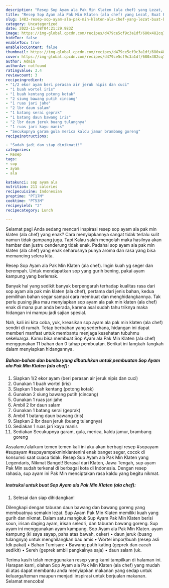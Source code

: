 ```yaml
---
description: "Resep Sop Ayam ala Pak Min Klaten (ala chef) yang Lezat, Buat Buka Puasa Enak Banget"
title: "Resep Sop Ayam ala Pak Min Klaten (ala chef) yang Lezat, Buat Buka Puasa Enak Banget"
slug: 1483-resep-sop-ayam-ala-pak-min-klaten-ala-chef-yang-lezat-buat-buka-puasa-enak-banget
category: Uncategorized
date: 2022-11-08T04:21:29.983Z
image: https://img-global.cpcdn.com/recipes/d479ce5cf9c3a1df/680x482cq70/sop-ayam-ala-pak-min-klaten-ala-chef-foto-resep-utama.jpg
hideToc: false
enableToc: true
enableTocContent: false
thumbnail: https://img-global.cpcdn.com/recipes/d479ce5cf9c3a1df/680x482cq70/sop-ayam-ala-pak-min-klaten-ala-chef-foto-resep-utama.jpg
cover: https://img-global.cpcdn.com/recipes/d479ce5cf9c3a1df/680x482cq70/sop-ayam-ala-pak-min-klaten-ala-chef-foto-resep-utama.jpg
author: Admin
authorAv: notfound
ratingvalue: 3.4
reviewcount: 3
recipeingredient:
- "1/2 ekor ayam beri perasan air jeruk nipis dan cuci"
- "1 buah wortel iris"
- "1 buah kentang potong kotak"
- "2 siung bawang putih cincang"
- "1 ruas jari jahe"
- "2 lbr daun salam"
- "1 batang serai geprak"
- "1 batang daun bawang iris"
- "2 lbr daun jeruk buang tulangnya"
- "1 ruas jari kayu manis"
- "Secukupnya garam gula merica kaldu jamur brambang goreng"
recipeinstructions:

- "Sudah jadi dan siap dinikmati!"
categories:
- Resep
tags:
- sop
- ayam
- ala

katakunci: sop ayam ala 
nutrition: 211 calories
recipecuisine: Indonesian
preptime: "PT17M"
cooktime: "PT53M"
recipeyield: "2"
recipecategory: Lunch

---
```



Selamat pagi Anda sedang mencari inspirasi resep sop ayam ala pak min klaten (ala chef) yang enak? Cara menyiapkannya sangat tidak terlalu sulit namun tidak gampang juga. Tapi Kalau salah mengolah maka hasilnya akan hambar dan justru cenderung tidak enak. Padahal sop ayam ala pak min klaten (ala chef) yang enak seharusnya punya aroma dan rasa yang bisa memancing selera kita.


Resep Sop Ayam ala Pak Min Klaten (ala chef). Ingin kuah yg seger dan berempah. Untuk mendapatkan sop yang gurih bening, pakai ayam kampung yang berlemak.

Banyak hal yang sedikit banyak berpengaruh terhadap kualitas rasa dari sop ayam ala pak min klaten (ala chef), pertama dari jenis bahan, kedua pemilihan bahan segar sampai cara membuat dan menghidangkannya. Tak perlu pusing jika mau menyiapkan sop ayam ala pak min klaten (ala chef) enak di mana pun anda berada, karena asal sudah tahu triknya maka hidangan ini mampu jadi sajian spesial.


Nah, kali ini kita coba, yuk, kreasikan sop ayam ala pak min klaten (ala chef) sendiri di rumah. Tetap berbahan yang sederhana, hidangan ini dapat memberi manfaat untuk membantu menjaga kesehatan tubuhmu sekeluarga. Kamu bisa membuat Sop Ayam ala Pak Min Klaten (ala chef) menggunakan 11 bahan dan 0 tahap pembuatan. Berikut ini langkah-langkah dalam menyiapkan hidangannya.

<!--inarticleads1-->

##### Bahan-bahan dan bumbu yang dibutuhkan untuk pembuatan Sop Ayam ala Pak Min Klaten (ala chef):

1. Siapkan 1/2 ekor ayam (beri perasan air jeruk nipis dan cuci)
1. Gunakan 1 buah wortel (iris)
1. Siapkan 1 buah kentang (potong kotak)
1. Gunakan 2 siung bawang putih (cincang)
1. Gunakan 1 ruas jari jahe
1. Ambil 2 lbr daun salam
1. Gunakan 1 batang serai (geprak)
1. Ambil 1 batang daun bawang (iris)
1. Siapkan 2 lbr daun jeruk (buang tulangnya)
1. Sediakan 1 ruas jari kayu manis
1. Sediakan Secukupnya garam, gula, merica, kaldu jamur, brambang goreng


Assalamu&#39;alaikum temen temen kali ini aku akan berbagi resep #sopayam #supayam #supayampakminklantenini enak banget seger, cocok di konsumsi saat cuaca tidak. Resep Sup Ayam ala Pak Min Klaten yang Legendaris, Nikmat Banget! Berasal dari Klaten, Jawa Tengah, sup ayam Pak Min sudah terkenal di berbagai kota di Indonesia. Dengan resep rahasia, sup ayam ini Pak Min menciptakan rasa kaldu yang begitu nikmat. 

<!--inarticleads2-->

##### Instruksi untuk buat Sop Ayam ala Pak Min Klaten (ala chef):


1. Selesai dan siap dihidangkan!

Dilengkapi dengan taburan daun bawang dan bawang goreng yang membuatnya semakin lezat. Sup Ayam Pak Min Klaten memiliki kuah yang gurih dan nikmat. Dalam satu mangkuk Sup Ayam Pak Min Klaten berisi soun, irisan daging ayam, irisan seledri, dan taburan bawang goreng. Sup ayam ini menggunakan ayam kampung. Sop Ayam ala Pak Min Klaten. ayam kampung (kl saya sayap, paha atas bawah, ceker) • daun jeruk (buang tulangnya) untuk menghilangkan bau amis • Wortel impor/buah (resep asli tdk pakai) • Bahan Tumisan: • Bawang putih kating (geprek dan cacah sedikit) • Sereh (geprek ambil pangkalnya saja) • daun salam (uk. 

Terima kasih telah menggunakan resep yang kami tampilkan di halaman ini. Harapan kami, olahan Sop Ayam ala Pak Min Klaten (ala chef) yang mudah di atas dapat membantu anda menyiapkan makanan yang sedap untuk keluarga/teman maupun menjadi inspirasi untuk berjualan makanan. Selamat mencoba!
